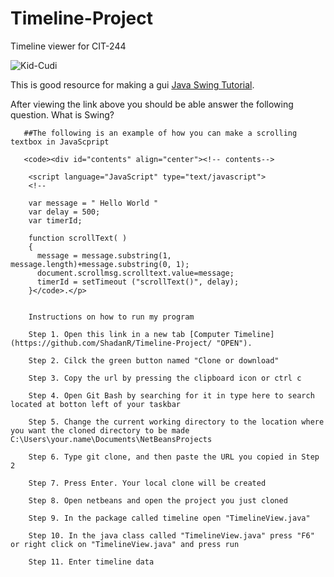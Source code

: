 # Timeline-Project

Timeline viewer for CIT-244

![Kid-Cudi](https://user-images.githubusercontent.com/47399754/55283162-c4fa9880-532a-11e9-9727-9775eb27a120.jpg)

This is good resource for making a gui [Java Swing Tutorial](https://www.guru99.com/java-swing-gui.html/ "With a Title").

After viewing the link above you should be able answer the following question. What is Swing?
       
       
       ##The following is an example of how you can make a scrolling textbox in JavaScpript
       
       <code><div id="contents" align="center"><!-- contents-->

        <script language="JavaScript" type="text/javascript">
        <!--

        var message = " Hello World "
        var delay = 500;
        var timerId;

        function scrollText( )
        {	
          message = message.substring(1, message.length)+message.substring(0, 1);
          document.scrollmsg.scrolltext.value=message;
          timerId = setTimeout ("scrollText()", delay);
        }</code>.</p>
        
        
        Instructions on how to run my program 
        
        Step 1. Open this link in a new tab [Computer Timeline](https://github.com/ShadanR/Timeline-Project/ "OPEN").
        
        Step 2. Cilck the green button named "Clone or download" 
        
        Step 3. Copy the url by pressing the clipboard icon or ctrl c 
        
        Step 4. Open Git Bash by searching for it in type here to search located at botton left of your taskbar 
        
        Step 5. Change the current working directory to the location where you want the cloned directory to be made                                     C:\Users\your.name\Documents\NetBeansProjects
        
        Step 6. Type git clone, and then paste the URL you copied in Step 2
        
        Step 7. Press Enter. Your local clone will be created
        
        Step 8. Open netbeans and open the project you just cloned 
        
        Step 9. In the package called timeline open "TimelineView.java" 
        
        Step 10. In the java class called "TimelineView.java" press "F6" or right click on "TimelineView.java" and press run
        
        Step 11. Enter timeline data 
        
